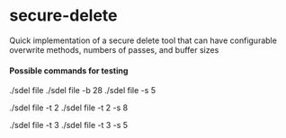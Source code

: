 # secure-delete

Quick implementation of a secure delete tool that can have configurable overwrite methods, numbers of passes, and buffer sizes

#### Possible commands for testing

./sdel file
./sdel file -b 28
./sdel file -s 5

./sdel file -t 2
./sdel file -t 2 -s 8

./sdel file -t 3
./sdel file -t 3 -s 5
